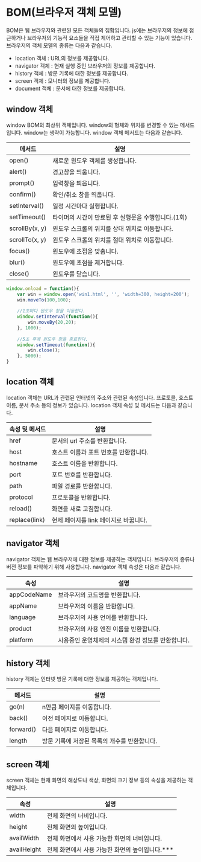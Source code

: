 # BOM(브라우저 객체 모델)

BOM은 웹 브라우저와 관련된 모든 객체들의 집합입니다. js에는 브라우저의 정보에 접근하거나 브라우저의 기능적 요소들을 직접 제어하고 관리할 수 있는 기능이 있습니다. 브라우저의 객체 모델의 종류는 다음과 같습니다.

- location 객체 : URL의 정보를 제공합니다.
- navigator 객체 : 현재 실행 중인 브라우저의 정보를 제공합니다.
- history 객체 : 방문 기록에 대한 정보를 제공합니다.
- screen 객체 : 모니터의 정보를 제공합니다.
- document 객체 : 문서에 대한 정보를 제공합니다.



## window 객체

window BOM의 최상위 객체입니다. window의 형체와 위치를 변경할 수 있는 메서드입니다. window는 생략이 가능합니다. window 객체 메서드는 다음과 같습니다.

| 메서드         | 설명                                                |
| -------------- | --------------------------------------------------- |
| open()         | 새로운 윈도우 객체를 생성합니다.                    |
| alert()        | 경고창을 띄웁니다.                                  |
| prompt()       | 입력창을 띄웁니다.                                  |
| confirm()      | 확인/취소 창을 띄웁니다.                            |
| setInterval()  | 일정 시간마다 실행합니다.                           |
| setTimeout()   | 타이머의 시간이 만료된 후 실행문을 수행합니다.(1회) |
| scrollBy(x, y) | 윈도우 스크롤의 위치를 상대 위치로 이동합니다.      |
| scrollTo(x, y) | 윈도우 스크롤의 위치를 절대 위치로 이동합니다.      |
| focus()        | 윈도우에 초점을 맞춥니다.                           |
| blur()         | 윈도우에 초점을 제거합니다.                         |
| close()        | 윈도우를 닫습니다.                                  |

```javascript
window.onload = function(){
    var win = window.open('win1.html', '', 'width=300, height=200');
    win.moveTo(100,100);
    
    //1초마다 윈도우 창을 이동한다.
    window.setInterval(function(){
        win.moveBy(20,20);
    }, 1000);
    
    //5초 후에 윈도우 창을 종료한다.
    window.setTimeout(function(){
        win.close();
    }, 5000);
}
```



## location 객체

location 객체는 URL과 관련된 인터넷의 주소와 관련된 속성입니다. 프로토콜, 호스트 이름, 문서 주소 등의 정보가 있습니다. location 객체 속성 및 메서드는 다음과 같습니다.

| 속성 및 메서드 | 설명                                  |
| -------------- | ------------------------------------- |
| href           | 문서의 url 주소를 반환합니다.         |
| host           | 호스트 이름과 포트 번호를 반환합니다. |
| hostname       | 호스트 이름을 반환합니다.             |
| port           | 포트 번호를 반환합니다.               |
| path           | 파일 경로를 반환합니다.               |
| protocol       | 프로토콜을 반환합니다.                |
| reload()       | 화면을 새로 고침합니다.               |
| replace(link)  | 현제 페이지를 link 페이지로 바꿉니다. |



## navigator 객체

navigator 객체는 웹 브라우저에 대한 정보를 제공하는 객체입니다. 브라우저의 종류나 버전 정보를 파악하기 위해 사용합니다. navigator 객체 속성은 다음과 같습니다.

| 속성        | 설명                                               |
| ----------- | -------------------------------------------------- |
| appCodeName | 브라우저의 코드명을 반환합니다.                    |
| appName     | 브라우저의 이름을 반환합니다.                      |
| language    | 브라우저의 사용 언어를 반환합니다.                 |
| product     | 브라우저의 사용 엔진 이름을 반환합니다.            |
| platform    | 사용중인 운영체제의 시스템 환경 정보를 반환합니다. |



## history 객체

history 객체는 인터넷 방문 기록에 대한 정보를 제공하는 객체입니다.

| 메서드    | 설명                                         |
| --------- | -------------------------------------------- |
| go(n)     | n만큼 페이지를 이동합니다.                   |
| back()    | 이전 페이지로 이동합니다.                    |
| forward() | 다음 페이지로 이동합니다.                    |
| length    | 방문 기록에 저장된 목록의 개수를 반환합니다. |



## screen 객체

screen 객체는 현재 화면의 해상도나 색상, 화면의 크기 정보 등의 속성을 제공하는 객체입니다.

| 속성        | 설명                                             |
| ----------- | ------------------------------------------------ |
| width       | 전체 화면의 너비입니다.                          |
| height      | 전체 화면의 높이입니다.                          |
| availWidth  | 전체 화면에서 사용 가능한 화면의 너비입니다.     |
| availHeight | 전체 화면에서 사용 가능한 화면의  높이입니다.*** |

